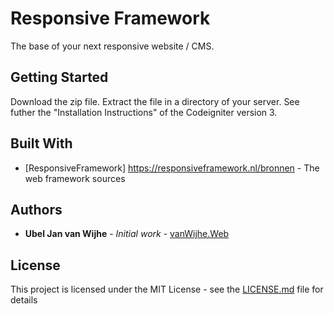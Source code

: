 # Responsive Framework

The base of your next responsive website / CMS.

## Getting Started

Download the zip file. 
Extract the file in a directory of your server.
See futher the "Installation Instructions" of the Codeigniter version 3.

## Built With

* [ResponsiveFramework] https://responsiveframework.nl/bronnen - The web framework sources

## Authors

* **Ubel Jan van Wijhe** - *Initial work* - [vanWijhe.Web](https://www.vanwijheweb.nl)

## License

This project is licensed under the MIT License - see the [LICENSE.md](LICENSE.md) file for details

